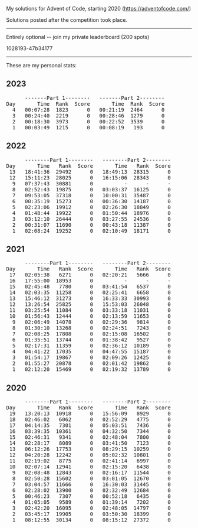My solutions for Advent of Code, starting 2020 (https://adventofcode.com/)

Solutions posted after the competition took place.

----------------------------------------------------------

Entirely optional -- join my private leaderboard (200 spots)
 
   1028193-47b34177   
   
----------------------------------------------------------

These are my personal stats:

<h2> 2023 </h2>
<pre>
      -------Part 1--------   -------Part 2--------
Day       Time  Rank  Score       Time  Rank  Score
  4   00:07:28  1823      0   00:21:19  2464      0
  3   00:24:40  2219      0   00:28:46  1279      0
  2   00:18:30  3973      0   00:22:52  3539      0
  1   00:03:49  1215      0   00:08:19   193      0
</pre>


<h2> 2022 </h2>
<pre>
      --------Part 1--------   --------Part 2--------
Day       Time   Rank  Score       Time   Rank  Score
 13   18:41:36  29492      0   18:49:13  28315      0
 12   15:11:23  28025      0   16:15:06  28343      0
  9   07:37:43  30881      0          -      -      -
  8   02:52:43  19875      0   03:03:37  16125      0
  7   09:53:05  37318      0   10:00:31  35487      0
  6   00:35:19  15273      0   00:36:30  14187      0
  5   02:23:06  19912      0   02:26:30  18849      0
  4   01:48:44  19922      0   01:50:44  18976      0
  3   03:12:10  26444      0   03:27:55  24536      0
  2   00:31:07  11690      0   00:43:18  11387      0
  1   02:08:24  19252      0   02:10:49  18171      0
</pre>
<h2> 2021 </h2>
<pre>
      --------Part 1--------   --------Part 2--------
Day       Time   Rank  Score       Time   Rank  Score
 17   02:05:38   6271      0   02:20:21   5666      0
 16   17:55:00  18953      0          -      -      -
 15   02:45:48   7780      0   03:41:54   6537      0
 14   02:03:35  11258      0   02:25:41   6658      0
 13   15:46:12  31273      0   16:33:33  30993      0
 12   13:26:54  25825      0   15:53:03  26048      0
 11   03:25:54  11084      0   03:33:18  11031      0
 10   01:56:43  12444      0   02:13:59  11653      0
  9   02:06:49  14078      0   02:29:36   9814      0
  8   01:30:10  13268      0   02:24:51   7243      0
  7   02:08:25  17808      0   02:15:08  16502      0
  6   01:35:51  13744      0   01:38:42   9527      0
  5   02:17:31  11359      0   02:36:12  10189      0
  4   04:41:22  17035      0   04:47:55  15187      0
  3   01:54:17  19867      0   02:09:26  12425      0
  2   01:55:27  20878      0   02:01:42  19862      0
  1   02:12:20  15469      0   02:19:32  13789      0
</pre>  
<h2> 2020 </h2>
<pre>
      --------Part 1--------   --------Part 2--------
Day       Time   Rank  Score       Time   Rank  Score
 19   13:20:13  10918      0   15:56:09   8929      0
 18   02:46:02   6062      0   02:52:29   4775      0
 17   04:14:35   7301      0   05:03:51   7436      0
 16   03:39:35  10361      0   04:32:50   7344      0
 15   02:46:31   9341      0   02:48:04   7800      0
 14   02:28:17   8089      0   03:41:50   7123      0
 13   06:12:26  17753      0   08:29:15  10259      0
 12   04:20:28  12242      0   05:02:32  10801      0
 11   02:19:02   8775      0   02:41:14   6997      0
 10   02:07:14  12941      0   02:15:20   6438      0
  9   02:08:48  12843      0   02:16:17  11544      0
  8   02:50:28  15602      0   03:01:05  12670      0
  7   03:04:57  11666      0   16:30:03  31445      0
  6   02:28:02  13900      0   02:32:49  12684      0
  5   00:46:23   7307      0   00:52:18   6435      0
  4   01:05:05   9589      0   01:39:14   7202      0
  3   02:42:20  16095      0   02:48:05  14797      0
  2   03:45:17  19905      0   03:50:30  18399      0
  1   08:12:55  30134      0   08:15:12  27372      0
</pre>

